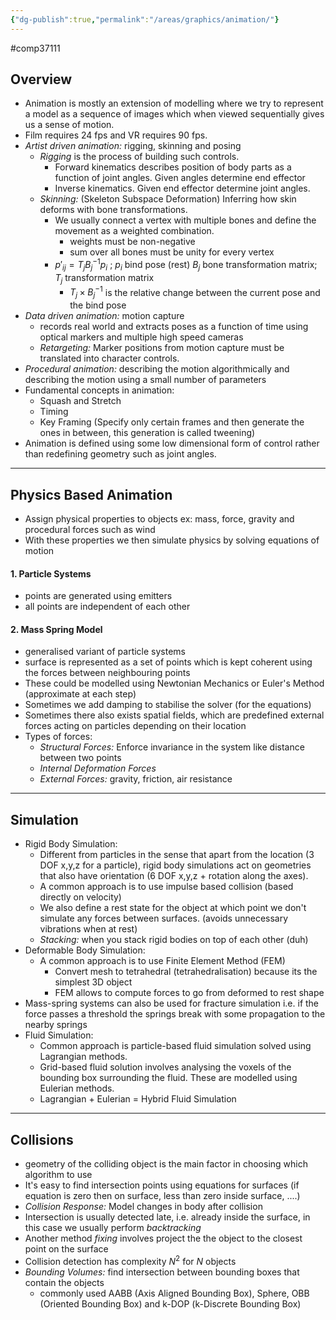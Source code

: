 ```yaml
---
{"dg-publish":true,"permalink":"/areas/graphics/animation/"}
---
```



#comp37111 

## Overview
* Animation is mostly an extension of modelling where we try to represent a model as a sequence of images which when viewed sequentially gives us a sense of motion.
* Film requires 24 fps and VR requires 90 fps.
* *Artist driven animation:* rigging, skinning and posing
	* *Rigging* is the process of building such controls.
		* Forward kinematics describes position of body parts as a function of joint angles. Given angles determine end effector
		* Inverse kinematics. Given end effector determine joint angles.
	* *Skinning:* (Skeleton Subspace Deformation) Inferring how skin deforms with bone transformations. 
		* We usually connect a vertex with multiple bones and define the movement as a weighted combination. 
			* weights must be non-negative
			* sum over all bones must be unity for every vertex
		* $p'_{ij} = T_j B^{-1}_{j} p_i$ ; $p_i$ bind pose (rest) $B_j$ bone transformation matrix; $T_j$ transformation matrix
			* $T_j \times B^{-1}_{j}$ is the relative change between the current pose and the bind pose
* *Data driven animation:* motion capture
	* records real world and extracts poses as a function of time using optical markers and multiple high speed cameras
	* *Retargeting:* Marker positions from motion capture must be translated into character controls.
* *Procedural animation:* describing the motion algorithmically and describing the motion using a small number of parameters
* Fundamental concepts in animation:
	* Squash and Stretch
	* Timing
	* Key Framing (Specify only certain frames and then generate the ones in between, this generation is called tweening)
* Animation is defined using some low dimensional form of control rather than redefining geometry such as joint angles.
---
## Physics Based Animation
 * Assign physical properties to objects ex: mass, force, gravity and procedural forces such as wind
 * With these properties we then simulate physics by solving equations of motion
#### 1. Particle Systems
* points are generated using emitters
* all points are independent of each other
#### 2. Mass Spring Model
* generalised variant of particle systems
* surface is represented as a set of points which is kept coherent using the forces between neighbouring points
* These could be modelled using Newtonian Mechanics or Euler's Method (approximate at each step)
* Sometimes we add damping to stabilise the solver (for the equations)
* Sometimes there also exists spatial fields, which are predefined external forces acting on particles depending on their location
* Types of forces:
	* *Structural Forces:* Enforce invariance in the system like distance between two points
	* *Internal Deformation Forces*
	* *External Forces:* gravity, friction, air resistance

---
## Simulation
* Rigid Body Simulation:
	* Different from particles in the sense that apart from the location (3 DOF x,y,z for a particle), rigid body simulations act on geometries that also have orientation (6 DOF x,y,z + rotation along the axes).
	* A common approach is to use impulse based collision (based directly on velocity)
	* We also define a rest state for the object at which point we don't simulate any forces between surfaces. (avoids unnecessary vibrations when at rest)
	* *Stacking:* when you stack rigid bodies on top of each other (duh)
* Deformable Body Simulation:
	* A common approach is to use Finite Element Method (FEM)
		* Convert mesh to tetrahedral (tetrahedralisation) because its the simplest 3D object
		* FEM allows to compute forces to go from deformed to rest shape
* Mass-spring systems can also be used for fracture simulation i.e. if the force passes a threshold the springs break with some propagation to the nearby springs
* Fluid Simulation:
	* Common approach is particle-based fluid simulation solved using Lagrangian methods.
	* Grid-based fluid solution involves analysing the voxels of the bounding box surrounding the fluid. These are modelled using Eulerian methods.
	* Lagrangian + Eulerian = Hybrid Fluid Simulation
---
## Collisions
* geometry of the colliding object is the main factor in choosing which algorithm to use 
* It's easy to find intersection points using equations for surfaces (if equation is zero then on surface, less than zero inside surface, ....)
* *Collision Response:* Model changes in body after collision
* Intersection is usually detected late, i.e. already inside the surface, in this case we usually perform *backtracking*
* Another method *fixing* involves project the the object to the closest point on the surface
* Collision detection has complexity $N^2$ for $N$ objects
* *Bounding Volumes:* find intersection between bounding boxes that contain the objects
	* commonly used AABB (Axis Aligned Bounding Box), Sphere, OBB (Oriented Bounding Box) and k-DOP (k-Discrete Bounding Box)